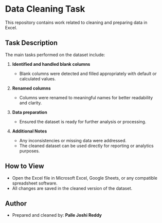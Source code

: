 # Data Cleaning Task

This repository contains work related to cleaning and preparing data in Excel.

## Task Description
The main tasks performed on the dataset include:

1. **Identified and handled blank columns**  
   - Blank columns were detected and filled appropriately with default or calculated values.

2. **Renamed columns**  
   - Columns were renamed to meaningful names for better readability and clarity.

3. **Data preparation**  
   - Ensured the dataset is ready for further analysis or processing.

4. **Additional Notes**  
   - Any inconsistencies or missing data were addressed.
   - The cleaned dataset can be used directly for reporting or analytics purposes.

## How to View
- Open the Excel file in Microsoft Excel, Google Sheets, or any compatible spreadsheet software.
- All changes are saved in the cleaned version of the dataset.

## Author
- Prepared and cleaned by: **Palle Joshi Reddy**
